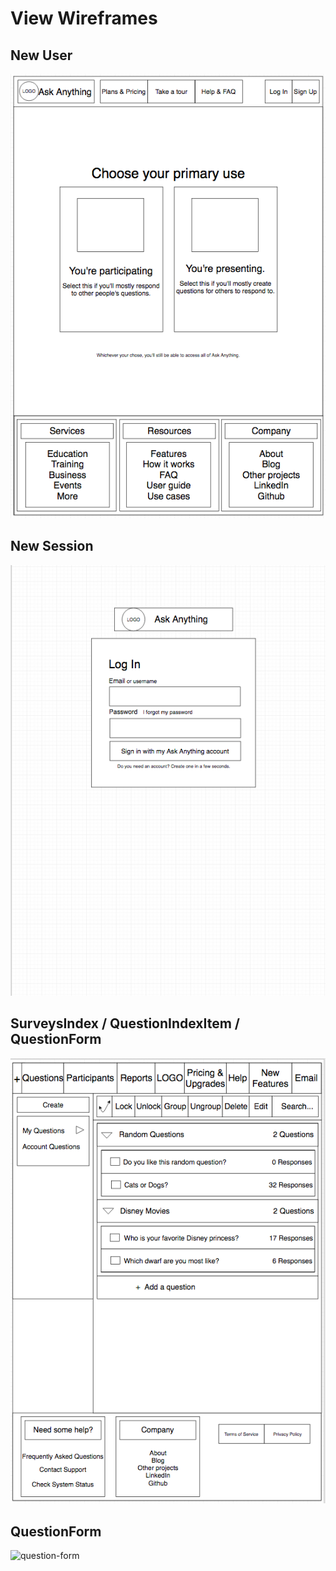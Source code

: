 # View Wireframes

## New User
![new-user]

## New Session
![new-session]

## SurveysIndex / QuestionIndexItem / QuestionForm
![surveys]

## QuestionForm
![question-form]

[new-user]: ./wireframes/SignUpMain.png
[new-user]: ./wireframes/SignUpPresenter.png
[new-user]: ./wireframes/SignUpParticipant.png

[new-session]: ./wireframes/LogIn.png

[surveys]: ./wireframes/QuestionsHomePage.png

[question-form]: ./wireframes/MyQuestion:SurveyFormModal.png
